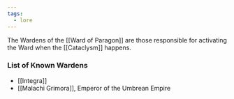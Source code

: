 ```yaml
---
tags:
  - lore
---
```

The Wardens of the [[Ward of Paragon]] are those responsible for activating the Ward when the [[Cataclysm]] happens.

### List of Known Wardens
* [[Integra]]
* [[Malachi Grimora]], Emperor of the Umbrean Empire



